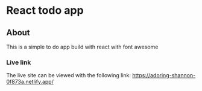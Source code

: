 # React todo app

## About

This is a simple to do app build with react with font awesome

### Live link

The live site can be viewed with the following link: https://adoring-shannon-0f873a.netlify.app/
